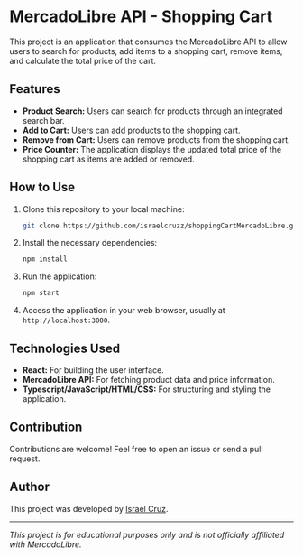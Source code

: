 # MercadoLibre API - Shopping Cart

This project is an application that consumes the MercadoLibre API to allow users to search for products, add items to a shopping cart, remove items, and calculate the total price of the cart.

## Features

- **Product Search:** Users can search for products through an integrated search bar.
- **Add to Cart:** Users can add products to the shopping cart.
- **Remove from Cart:** Users can remove products from the shopping cart.
- **Price Counter:** The application displays the updated total price of the shopping cart as items are added or removed.

## How to Use

1. Clone this repository to your local machine:

    ```bash
    git clone https://github.com/israelcruzz/shoppingCartMercadoLibre.git
    ```

2. Install the necessary dependencies:

    ```bash
    npm install
    ```

3. Run the application:

    ```bash
    npm start
    ```

4. Access the application in your web browser, usually at `http://localhost:3000`.

## Technologies Used

- **React:** For building the user interface.
- **MercadoLibre API:** For fetching product data and price information.
- **Typescript/JavaScript/HTML/CSS:** For structuring and styling the application.

## Contribution

Contributions are welcome! Feel free to open an issue or send a pull request.

## Author

This project was developed by [Israel Cruz](https://github.com/israelcruzz).

---

*This project is for educational purposes only and is not officially affiliated with MercadoLibre.*